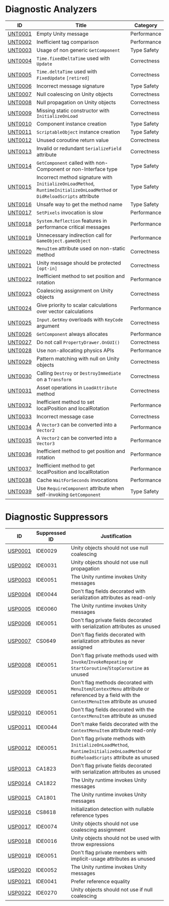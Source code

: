 # Diagnostic Analyzers

ID | Title | Category
---- | --- | --- |
[UNT0001](UNT0001.md) | Empty Unity message | Performance
[UNT0002](UNT0002.md) | Inefficient tag comparison | Performance
[UNT0003](UNT0003.md) | Usage of non generic `GetComponent` | Type Safety
[UNT0004](UNT0004.md) | `Time.fixedDeltaTime` used with `Update` | Correctness
[UNT0005](UNT0005.md) | `Time.deltaTime` used with `FixedUpdate` `[retired]` | Correctness
[UNT0006](UNT0006.md) | Incorrect message signature | Type Safety
[UNT0007](UNT0007.md) | Null coalescing on Unity objects | Correctness
[UNT0008](UNT0008.md) | Null propagation on Unity objects | Correctness
[UNT0009](UNT0009.md) | Missing static constructor with `InitializeOnLoad` | Correctness
[UNT0010](UNT0010.md) | Component instance creation | Type Safety
[UNT0011](UNT0011.md) | `ScriptableObject` instance creation | Type Safety
[UNT0012](UNT0012.md) | Unused coroutine return value | Correctness
[UNT0013](UNT0013.md) | Invalid or redundant `SerializeField` attribute | Correctness
[UNT0014](UNT0014.md) | `GetComponent` called with non-Component or non-Interface type | Type Safety
[UNT0015](UNT0015.md) | Incorrect method signature with `InitializeOnLoadMethod`, `RuntimeInitializeOnLoadMethod` or `DidReloadScripts` attribute | Type Safety
[UNT0016](UNT0016.md) | Unsafe way to get the method name | Type Safety
[UNT0017](UNT0017.md) | `SetPixels` invocation is slow | Performance
[UNT0018](UNT0018.md) | `System.Reflection` features in performance critical messages | Performance
[UNT0019](UNT0019.md) | Unnecessary indirection call for `GameObject.gameObject` | Performance
[UNT0020](UNT0020.md) | `MenuItem` attribute used on non-static method | Correctness
[UNT0021](UNT0021.md) | Unity message should be protected `[opt-in]` | Correctness
[UNT0022](UNT0022.md) | Inefficient method to set position and rotation | Performance
[UNT0023](UNT0023.md) | Coalescing assignment on Unity objects | Correctness
[UNT0024](UNT0024.md) | Give priority to scalar calculations over vector calculations | Performance
[UNT0025](UNT0025.md) | `Input.GetKey` overloads with `KeyCode` argument | Correctness
[UNT0026](UNT0026.md) | `GetComponent` always allocates | Performance
[UNT0027](UNT0027.md) | Do not call `PropertyDrawer.OnGUI()` | Correctness
[UNT0028](UNT0028.md) | Use non-allocating physics APIs | Performance
[UNT0029](UNT0029.md) | Pattern matching with null on Unity objects | Correctness
[UNT0030](UNT0030.md) | Calling `Destroy` or `DestroyImmediate` on a `Transform` | Correctness
[UNT0031](UNT0031.md) | Asset operations in `LoadAttribute` method | Correctness
[UNT0032](UNT0032.md) | Inefficient method to set localPosition and localRotation | Performance
[UNT0033](UNT0033.md) | Incorrect message case | Correctness
[UNT0034](UNT0034.md) | A `Vector3` can be converted into a `Vector2` | Performance
[UNT0035](UNT0035.md) | A `Vector2` can be converted into a `Vector3` | Performance
[UNT0036](UNT0036.md) | Inefficient method to get position and rotation | Performance
[UNT0037](UNT0037.md) | Inefficient method to get localPosition and localRotation | Performance
[UNT0038](UNT0038.md) | Cache `WaitForSeconds` invocations | Performance
[UNT0039](UNT0039.md) | Use `RequireComponent` attribute when self-invoking `GetComponent` | Type Safety

# Diagnostic Suppressors

ID | Suppressed ID | Justification
---- | --- | --- |
[USP0001](USP0001.md) | IDE0029 | Unity objects should not use null coalescing
[USP0002](USP0002.md) | IDE0031 | Unity objects should not use null propagation
[USP0003](USP0003.md) | IDE0051 | The Unity runtime invokes Unity messages
[USP0004](USP0004.md) | IDE0044 | Don't flag fields decorated with serialization attributes as read-only
[USP0005](USP0005.md) | IDE0060 | The Unity runtime invokes Unity messages
[USP0006](USP0006.md) | IDE0051 | Don't flag private fields decorated with serialization attributes as unused
[USP0007](USP0007.md) | CS0649 | Don't flag fields decorated with serialization attributes as never assigned
[USP0008](USP0008.md) | IDE0051 | Don't flag private methods used with `Invoke`/`InvokeRepeating` or `StartCoroutine`/`StopCoroutine` as unused
[USP0009](USP0009.md) | IDE0051 | Don't flag methods decorated with `MenuItem`/`ContextMenu` attribute or referenced by a field with the `ContextMenuItem` attribute as unused
[USP0010](USP0010.md) | IDE0051 | Don't flag fields decorated with the `ContextMenuItem` attribute as unused
[USP0011](USP0011.md) | IDE0044 | Don't make fields decorated with the `ContextMenuItem` attribute read-only
[USP0012](USP0012.md) | IDE0051 | Don't flag private methods with `InitializeOnLoadMethod`, `RuntimeInitializeOnLoadMethod` or `DidReloadScripts` attribute as unused
[USP0013](USP0013.md) | CA1823 | Don't flag private fields decorated with serialization attributes as unused
[USP0014](USP0014.md) | CA1822 | The Unity runtime invokes Unity messages
[USP0015](USP0015.md) | CA1801 | The Unity runtime invokes Unity messages
[USP0016](USP0016.md) | CS8618 | Initialization detection with nullable reference types
[USP0017](USP0017.md) | IDE0074 | Unity objects should not use coalescing assignment
[USP0018](USP0018.md) | IDE0016 | Unity objects should not be used with throw expressions
[USP0019](USP0019.md) | IDE0051 | Don't flag private members with implicit-usage attributes as unused
[USP0020](USP0020.md) | IDE0052 | The Unity runtime invokes Unity messages
[USP0021](USP0021.md) | IDE0041 | Prefer reference equality
[USP0022](USP0022.md) | IDE0270 | Unity objects should not use if null coalescing
